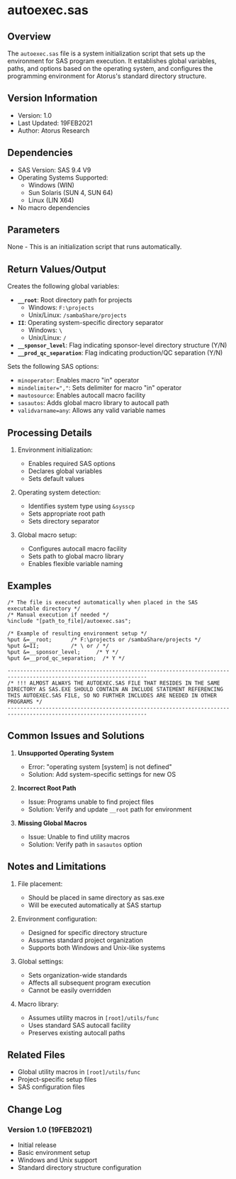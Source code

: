 # autoexec.sas

## Overview
The `autoexec.sas` file is a system initialization script that sets up the environment for SAS program execution. It establishes global variables, paths, and options based on the operating system, and configures the programming environment for Atorus's standard directory structure.

## Version Information
- Version: 1.0
- Last Updated: 19FEB2021
- Author: Atorus Research

## Dependencies
- SAS Version: SAS 9.4 V9
- Operating Systems Supported:
  - Windows (WIN)
  - Sun Solaris (SUN 4, SUN 64)
  - Linux (LIN X64)
- No macro dependencies

## Parameters
None - This is an initialization script that runs automatically.

## Return Values/Output
Creates the following global variables:
- **`__root`**: Root directory path for projects
  - Windows: `F:\projects`
  - Unix/Linux: `/sambaShare/projects`
- **`II`**: Operating system-specific directory separator
  - Windows: `\`
  - Unix/Linux: `/`
- **`__sponsor_level`**: Flag indicating sponsor-level directory structure (Y/N)
- **`__prod_qc_separation`**: Flag indicating production/QC separation (Y/N)

Sets the following SAS options:
- `minoperator`: Enables macro "in" operator
- `mindelimiter=","`: Sets delimiter for macro "in" operator
- `mautosource`: Enables autocall macro facility
- `sasautos`: Adds global macro library to autocall path
- `validvarname=any`: Allows any valid variable names

## Processing Details
1. Environment initialization:
   - Enables required SAS options
   - Declares global variables
   - Sets default values

2. Operating system detection:
   - Identifies system type using `&sysscp`
   - Sets appropriate root path
   - Sets directory separator

3. Global macro setup:
   - Configures autocall macro facility
   - Sets path to global macro library
   - Enables flexible variable naming

## Examples
```sas
/* The file is executed automatically when placed in the SAS executable directory */
/* Manual execution if needed */
%include "[path_to_file]/autoexec.sas";

/* Example of resulting environment setup */
%put &=__root;      /* F:\projects or /sambaShare/projects */
%put &=II;          /* \ or / */
%put &=__sponsor_level;     /* Y */
%put &=__prod_qc_separation;  /* Y */

------------------------------------------------------------------------------------------------------------------
/* !!! ALMOST ALWAYS THE AUTOEXEC.SAS FILE THAT RESIDES IN THE SAME DIRECTORY AS SAS.EXE SHOULD CONTAIN AN INCLUDE STATEMENT REFERENCING THIS AUTOEXEC.SAS FILE, SO NO FURTHER INCLUDES ARE NEEDED IN OTHER PROGRAMS */
------------------------------------------------------------------------------------------------------------------
```

## Common Issues and Solutions
1. **Unsupported Operating System**
   - Error: "operating system [system] is not defined"
   - Solution: Add system-specific settings for new OS

2. **Incorrect Root Path**
   - Issue: Programs unable to find project files
   - Solution: Verify and update `__root` path for environment

3. **Missing Global Macros**
   - Issue: Unable to find utility macros
   - Solution: Verify path in `sasautos` option

## Notes and Limitations
1. File placement:
   - Should be placed in same directory as sas.exe
   - Will be executed automatically at SAS startup

2. Environment configuration:
   - Designed for specific directory structure
   - Assumes standard project organization
   - Supports both Windows and Unix-like systems

3. Global settings:
   - Sets organization-wide standards
   - Affects all subsequent program execution
   - Cannot be easily overridden

4. Macro library:
   - Assumes utility macros in `[root]/utils/func`
   - Uses standard SAS autocall facility
   - Preserves existing autocall paths

## Related Files
- Global utility macros in `[root]/utils/func`
- Project-specific setup files
- SAS configuration files

## Change Log
### Version 1.0 (19FEB2021)
- Initial release
- Basic environment setup
- Windows and Unix support
- Standard directory structure configuration 